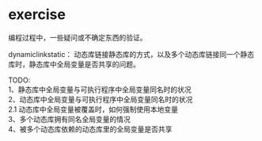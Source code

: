 # exercise
编程过程中，一些疑问或不确定东西的验证。

dynamiclinkstatic：  动态库链接静态库的方式，以及多个动态库链接同一个静态库时，静态库中全局变量是否共享的问题。

TODO:  
1、静态库中全局变量与可执行程序中全局变量同名时的状况  
2、动态库中全局变量与可执行程序中全局变量同名时的状况  
  2.1 动态库中全局变量被覆盖时，如何强制使用本地变量  
3、多个动态库拥有同名全局变量的情况  
4、被多个动态库依赖的动态库里的全局变量是否共享  
